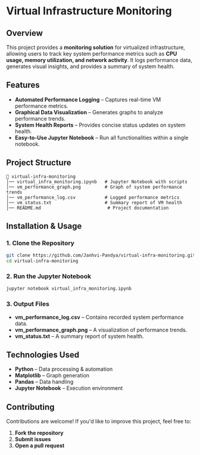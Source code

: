 # Virtual Infrastructure Monitoring

## Overview
This project provides a **monitoring solution** for virtualized infrastructure, allowing users to track key system performance metrics such as **CPU usage, memory utilization, and network activity**. It logs performance data, generates visual insights, and provides a summary of system health.

## Features
- **Automated Performance Logging** – Captures real-time VM performance metrics.
- **Graphical Data Visualization** – Generates graphs to analyze performance trends.
- **System Health Reports** – Provides concise status updates on system health.
- **Easy-to-Use Jupyter Notebook** – Run all functionalities within a single notebook.

## Project Structure
```
📂 virtual-infra-monitoring
│── virtual_infra_monitoring.ipynb   # Jupyter Notebook with scripts
│── vm_performance_graph.png         # Graph of system performance trends
│── vm_performance_log.csv           # Logged performance metrics
│── vm_status.txt                    # Summary report of VM health
│── README.md                         # Project documentation
```

## Installation & Usage

### 1. Clone the Repository
```bash
git clone https://github.com/Janhvi-Pandya/virtual-infra-monitoring.git
cd virtual-infra-monitoring
```

### 2. Run the Jupyter Notebook
```bash
jupyter notebook virtual_infra_monitoring.ipynb
```

### 3. Output Files
- **vm_performance_log.csv** – Contains recorded system performance data.
- **vm_performance_graph.png** – A visualization of performance trends.
- **vm_status.txt** – A summary report of system health.

## Technologies Used
- **Python** – Data processing & automation
- **Matplotlib** – Graph generation
- **Pandas** – Data handling
- **Jupyter Notebook** – Execution environment

## Contributing
Contributions are welcome! If you'd like to improve this project, feel free to:
1. **Fork the repository**
2. **Submit issues**
3. **Open a pull request**

